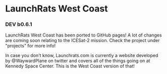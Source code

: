 # LaunchRats West Coast
### DEV b0.6.1

LaunchRats West Coast has been ported to GitHub pages! A lot of changes are coming soon relating to the ICESat-2 mission. Check the project under "projects" for more info!

In case you don't know, Launchrats.com is currently a website developed by @WaywardPlane on twitter and covers all of the things going on at Kennedy Space Center. This is the West Coast version of that!
